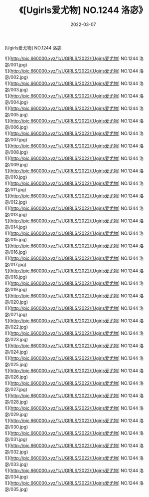 ﻿---
layout: post
title:  《[Ugirls爱尤物] NO.1244 洛宓》
date:   2022-03-07
img: http://pic.660000.xyz/1:/UGIRLS/2022/[Ugirls爱尤物] NO.1244 洛宓/000.jpg
categories: [美女, 清纯, 唯美]
---

[Ugirls爱尤物] NO.1244 洛宓

 ![](http://pic.660000.xyz/1:/UGIRLS/2022/[Ugirls爱尤物] NO.1244 洛宓/001.jpg) <br>![](http://pic.660000.xyz/1:/UGIRLS/2022/[Ugirls爱尤物] NO.1244 洛宓/002.jpg) <br>![](http://pic.660000.xyz/1:/UGIRLS/2022/[Ugirls爱尤物] NO.1244 洛宓/003.jpg) <br>![](http://pic.660000.xyz/1:/UGIRLS/2022/[Ugirls爱尤物] NO.1244 洛宓/004.jpg) <br>![](http://pic.660000.xyz/1:/UGIRLS/2022/[Ugirls爱尤物] NO.1244 洛宓/005.jpg) <br>![](http://pic.660000.xyz/1:/UGIRLS/2022/[Ugirls爱尤物] NO.1244 洛宓/006.jpg) <br>![](http://pic.660000.xyz/1:/UGIRLS/2022/[Ugirls爱尤物] NO.1244 洛宓/007.jpg) <br>![](http://pic.660000.xyz/1:/UGIRLS/2022/[Ugirls爱尤物] NO.1244 洛宓/008.jpg) <br>![](http://pic.660000.xyz/1:/UGIRLS/2022/[Ugirls爱尤物] NO.1244 洛宓/009.jpg) <br>![](http://pic.660000.xyz/1:/UGIRLS/2022/[Ugirls爱尤物] NO.1244 洛宓/010.jpg) <br>![](http://pic.660000.xyz/1:/UGIRLS/2022/[Ugirls爱尤物] NO.1244 洛宓/011.jpg) <br>![](http://pic.660000.xyz/1:/UGIRLS/2022/[Ugirls爱尤物] NO.1244 洛宓/012.jpg) <br>![](http://pic.660000.xyz/1:/UGIRLS/2022/[Ugirls爱尤物] NO.1244 洛宓/013.jpg) <br>![](http://pic.660000.xyz/1:/UGIRLS/2022/[Ugirls爱尤物] NO.1244 洛宓/014.jpg) <br>![](http://pic.660000.xyz/1:/UGIRLS/2022/[Ugirls爱尤物] NO.1244 洛宓/015.jpg) <br>![](http://pic.660000.xyz/1:/UGIRLS/2022/[Ugirls爱尤物] NO.1244 洛宓/016.jpg) <br>![](http://pic.660000.xyz/1:/UGIRLS/2022/[Ugirls爱尤物] NO.1244 洛宓/017.jpg) <br>![](http://pic.660000.xyz/1:/UGIRLS/2022/[Ugirls爱尤物] NO.1244 洛宓/018.jpg) <br>![](http://pic.660000.xyz/1:/UGIRLS/2022/[Ugirls爱尤物] NO.1244 洛宓/019.jpg) <br>![](http://pic.660000.xyz/1:/UGIRLS/2022/[Ugirls爱尤物] NO.1244 洛宓/020.jpg) <br>![](http://pic.660000.xyz/1:/UGIRLS/2022/[Ugirls爱尤物] NO.1244 洛宓/021.jpg) <br>![](http://pic.660000.xyz/1:/UGIRLS/2022/[Ugirls爱尤物] NO.1244 洛宓/022.jpg) <br>![](http://pic.660000.xyz/1:/UGIRLS/2022/[Ugirls爱尤物] NO.1244 洛宓/023.jpg) <br>![](http://pic.660000.xyz/1:/UGIRLS/2022/[Ugirls爱尤物] NO.1244 洛宓/024.jpg) <br>![](http://pic.660000.xyz/1:/UGIRLS/2022/[Ugirls爱尤物] NO.1244 洛宓/025.jpg) <br>![](http://pic.660000.xyz/1:/UGIRLS/2022/[Ugirls爱尤物] NO.1244 洛宓/026.jpg) <br>![](http://pic.660000.xyz/1:/UGIRLS/2022/[Ugirls爱尤物] NO.1244 洛宓/027.jpg) <br>![](http://pic.660000.xyz/1:/UGIRLS/2022/[Ugirls爱尤物] NO.1244 洛宓/028.jpg) <br>![](http://pic.660000.xyz/1:/UGIRLS/2022/[Ugirls爱尤物] NO.1244 洛宓/029.jpg) <br>![](http://pic.660000.xyz/1:/UGIRLS/2022/[Ugirls爱尤物] NO.1244 洛宓/030.jpg) <br>![](http://pic.660000.xyz/1:/UGIRLS/2022/[Ugirls爱尤物] NO.1244 洛宓/031.jpg) <br>![](http://pic.660000.xyz/1:/UGIRLS/2022/[Ugirls爱尤物] NO.1244 洛宓/032.jpg) <br>![](http://pic.660000.xyz/1:/UGIRLS/2022/[Ugirls爱尤物] NO.1244 洛宓/033.jpg) <br>![](http://pic.660000.xyz/1:/UGIRLS/2022/[Ugirls爱尤物] NO.1244 洛宓/034.jpg) <br>![](http://pic.660000.xyz/1:/UGIRLS/2022/[Ugirls爱尤物] NO.1244 洛宓/035.jpg) <br>